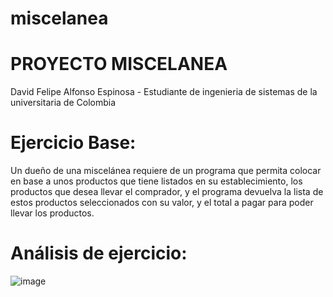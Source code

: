 # miscelanea
# PROYECTO MISCELANEA 
 David Felipe Alfonso Espinosa - Estudiante de ingenieria de sistemas de la universitaria de Colombia

# Ejercicio Base:
Un dueño de una miscelánea requiere de un programa que permita colocar en base a unos productos que tiene listados en su establecimiento, los productos que desea llevar el comprador, y el programa devuelva la lista de estos productos seleccionados con su valor, y el total a pagar para poder llevar los productos. 
# Análisis de ejercicio:

![image](https://github.com/DavidAlf09/miscelanea/assets/133126275/28697c67-a7e9-4fbb-94ff-792c9330b63b)
